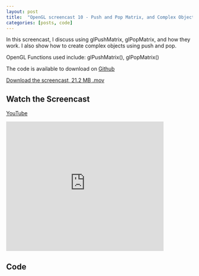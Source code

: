 ```yaml
---
layout: post
title:  "OpenGL screencast 10 - Push and Pop Matrix, and Complex Objects"
categories: [posts, code]
---
```

In this screencast, I discuss using glPushMatrix, glPopMatrix, and how they work. I also show how to create complex objects using push and pop.

OpenGL Functions used include:
glPushMatrix(), glPopMatrix()

The code is available to download on [Github](https://github.com/davidwparker/opengl-screencasts-1)

[Download the screencast, 21.2 MB .mov](https://dl.dropboxusercontent.com/s/c341zc9j9itfjom/episode-010.mov?dl=1)

## Watch the Screencast

[YouTube](http://www.youtube.com/watch?v=RzYW1mIh72E)

<iframe width="425" height="349" src="http://www.youtube.com/embed/RzYW1mIh72E?hl=en&fs=1" frameborder="0" allowfullscreen></iframe>

## Code

<script src="https://gist.github.com/1233400.js"></script>
